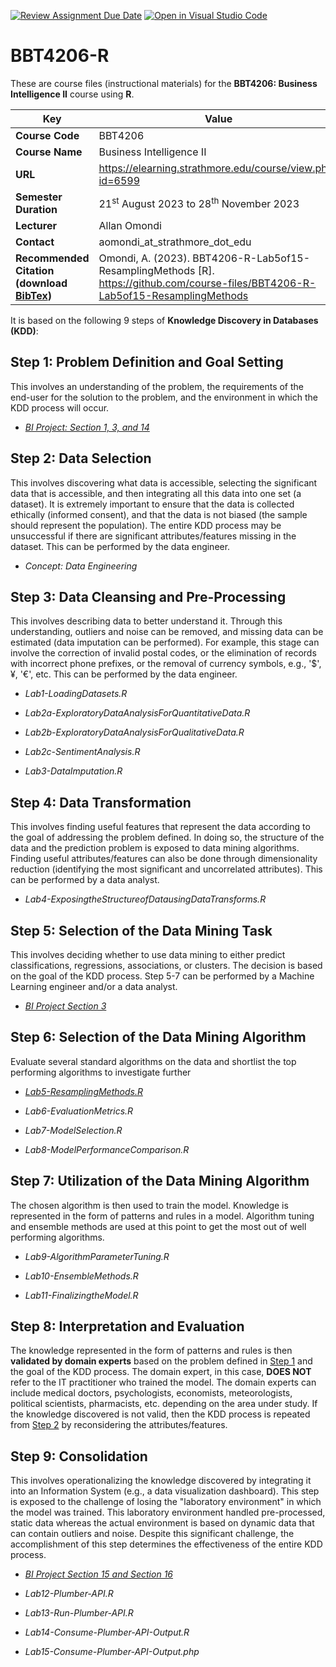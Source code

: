 [![Review Assignment Due Date](https://classroom.github.com/assets/deadline-readme-button-24ddc0f5d75046c5622901739e7c5dd533143b0c8e959d652212380cedb1ea36.svg)](https://classroom.github.com/a/DtB9Hj-A)
[![Open in Visual Studio Code](https://classroom.github.com/assets/open-in-vscode-718a45dd9cf7e7f842a935f5ebbe5719a5e09af4491e668f4dbf3b35d5cca122.svg)](https://classroom.github.com/online_ide?assignment_repo_id=12346928&assignment_repo_type=AssignmentRepo)
# BBT4206-R

These are course files (instructional materials) for the **BBT4206: Business Intelligence II** course using **R**.

| **Key**                                                               | Value                                                                                                                                                                              |
|---------------|---------------------------------------------------------|
| **Course Code**                                                       | BBT4206                                                                                                                                                                            |
| **Course Name**                                                       | Business Intelligence II                                                                                                                                                           |
| **URL**                                                               | <https://elearning.strathmore.edu/course/view.php?id=6599>                                                                                                                         |
| **Semester Duration**                                                 | 21<sup>st</sup> August 2023 to 28<sup>th</sup> November 2023                                                                                                                       |
| **Lecturer**                                                          | Allan Omondi                                                                                                                                                                       |
| **Contact**                                                           | aomondi_at_strathmore_dot_edu                                                                                                                                                      |
| **Recommended Citation (download [BibTex](RecommendedCitation.bib))** | Omondi, A. (2023). BBT4206-R-Lab5of15-ResamplingMethods [R]. https://github.com/course-files/BBT4206-R-Lab5of15-ResamplingMethods |

It is based on the following 9 steps of **Knowledge Discovery in Databases (KDD)**:

## Step 1: Problem Definition and Goal Setting

This involves an understanding of the problem, the requirements of the end-user for the solution to the problem, and the environment in which the KDD process will occur.

-   [*BI Project: Section 1, 3, and 14*](https://docs.google.com/document/d/1Ay1VaAjd9JzQJ5JnkPHZLvtDRNAWrc5RYCPo1bvxgBU/edit?usp=sharing)

## Step 2: Data Selection

This involves discovering what data is accessible, selecting the significant data that is accessible, and then integrating all this data into one set (a dataset). It is extremely important to ensure that the data is collected ethically (informed consent), and that the data is not biased (the sample should represent the population). The entire KDD process may be unsuccessful if there are significant attributes/features missing in the dataset. This can be performed by the data engineer.

-   *Concept: Data Engineering*

## Step 3: Data Cleansing and Pre-Processing

This involves describing data to better understand it. Through this understanding, outliers and noise can be removed, and missing data can be estimated (data imputation can be performed). For example, this stage can involve the correction of invalid postal codes, or the elimination of records with incorrect phone prefixes, or the removal of currency symbols, e.g., '\$', ¥, '€', etc. This can be performed by the data engineer.

-   *Lab1-LoadingDatasets.R*

-   *Lab2a-ExploratoryDataAnalysisForQuantitativeData.R*

-   *Lab2b-ExploratoryDataAnalysisForQualitativeData.R*

-   *Lab2c-SentimentAnalysis.R*

-   *Lab3-DataImputation.R*

## Step 4: Data Transformation

This involves finding useful features that represent the data according to the goal of addressing the problem defined. In doing so, the structure of the data and the prediction problem is exposed to data mining algorithms. Finding useful attributes/features can also be done through dimensionality reduction (identifying the most significant and uncorrelated attributes). This can be performed by a data analyst.

-   *Lab4-ExposingtheStructureofDatausingDataTransforms.R*

## Step 5: Selection of the Data Mining Task

This involves deciding whether to use data mining to either predict classifications, regressions, associations, or clusters. The decision is based on the goal of the KDD process. Step 5-7 can be performed by a Machine Learning engineer and/or a data analyst.

-   [*BI Project Section 3*](https://docs.google.com/document/d/1Ay1VaAjd9JzQJ5JnkPHZLvtDRNAWrc5RYCPo1bvxgBU/edit?usp=sharing)

## Step 6: Selection of the Data Mining Algorithm

Evaluate several standard algorithms on the data and shortlist the top performing algorithms to investigate further

-   [*Lab5-ResamplingMethods.R*](Lab5-ResamplingMethods.R)

-   *Lab6-EvaluationMetrics.R*

-   *Lab7-ModelSelection.R*

-   *Lab8-ModelPerformanceComparison.R*

## Step 7: Utilization of the Data Mining Algorithm

The chosen algorithm is then used to train the model. Knowledge is represented in the form of patterns and rules in a model. Algorithm tuning and ensemble methods are used at this point to get the most out of well performing algorithms.

-   *Lab9-AlgorithmParameterTuning.R*

-   *Lab10-EnsembleMethods.R*

-   *Lab11-FinalizingtheModel.R*

## Step 8: Interpretation and Evaluation

The knowledge represented in the form of patterns and rules is then **validated by domain experts** based on the problem defined in [Step 1](#step-1-problem-definition-and-goal-setting) and the goal of the KDD process. The domain expert, in this case, **DOES NOT** refer to the IT practitioner who trained the model. The domain experts can include medical doctors, psychologists, economists, meteorologists, political scientists, pharmacists, etc. depending on the area under study. If the knowledge discovered is not valid, then the KDD process is repeated from [Step 2](#step-2-data-selection) by reconsidering the attributes/features.

## Step 9: Consolidation

This involves operationalizing the knowledge discovered by integrating it into an Information System (e.g., a data visualization dashboard). This step is exposed to the challenge of losing the "laboratory environment" in which the model was trained. This laboratory environment handled pre-processed, static data whereas the actual environment is based on dynamic data that can contain outliers and noise. Despite this significant challenge, the accomplishment of this step determines the effectiveness of the entire KDD process.

-   [*BI Project Section 15 and Section 16*](https://docs.google.com/document/d/1Ay1VaAjd9JzQJ5JnkPHZLvtDRNAWrc5RYCPo1bvxgBU/edit?usp=sharing)

-   *Lab12-Plumber-API.R*

-   *Lab13-Run-Plumber-API.R*

-   *Lab14-Consume-Plumber-API-Output.R*

-   *Lab15-Consume-Plumber-API-Output.php*